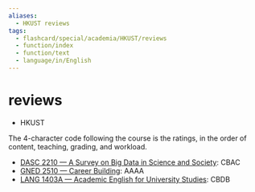 ```yaml
---
aliases:
  - HKUST reviews
tags:
  - flashcard/special/academia/HKUST/reviews
  - function/index
  - function/text
  - language/in/English
---
```


# reviews

- HKUST

The 4-character code following the course is the ratings, in the order of content, teaching, grading, and workload.

- [DASC 2210 — A Survey on Big Data in Science and Society](DASC%202210/review.md): CBAC
- [GNED 2510 — Career Building](GNED%202510/review.md): AAAA
- [LANG 1403A — Academic English for University Studies](LANG%201403A/review.md): CBDB
